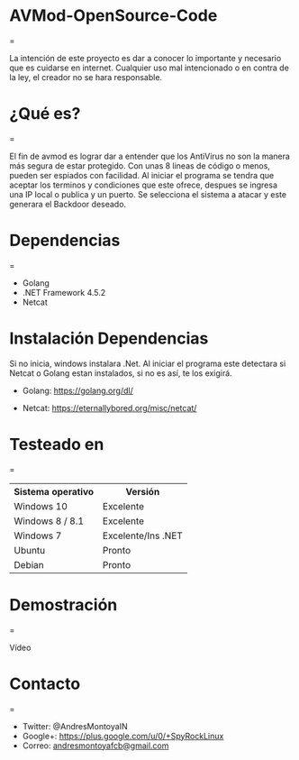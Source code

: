 # AVMod-OpenSource-Code
=

La intención de este proyecto es dar a conocer lo importante y necesario que es cuidarse en internet. Cualquier uso mal intencionado o en contra de la ley, el creador no se hara responsable.

# ¿Qué es?
=

El fin de avmod es lograr dar a entender que los AntiVirus no son la manera más segura de estar protegido. Con unas 8 lineas de código o menos, pueden ser espiados con facilidad. Al iniciar el programa se tendra que aceptar los terminos y condiciones que este ofrece, despues se ingresa una IP local o publica y un puerto. Se selecciona el sistema a atacar y este generara el Backdoor deseado.

# Dependencias
=

- Golang
- .NET Framework 4.5.2
- Netcat

# Instalación Dependencias

Si no inicia, windows instalara .Net. Al iniciar el programa este detectara si Netcat o Golang estan instalados, si no es así, te los exigirá.

- Golang: https://golang.org/dl/

- Netcat: https://eternallybored.org/misc/netcat/


# Testeado en 
=

<table>
    <tr>
        <th>Sistema operativo</th>
        <th> Versión </th>
    </tr>
    <tr>
        <td>Windows 10</td>
        <td> Excelente </td>
    </tr>
    <tr>
        <td>Windows 8 / 8.1</td>
        <td> Excelente</td>
    </tr>
    <tr>
        <td>Windows 7</td>
        <td> Excelente/Ins .NET </td>
    </tr>
    <tr>
        <td>Ubuntu</td>
        <td> Pronto </td>
    </tr>
    <tr>
        <td>Debian</td>
        <td> Pronto </td>
    </tr>
</table>

# Demostración
=

Vídeo

# Contacto
=

- Twitter: @AndresMontoyaIN
- Google+: https://plus.google.com/u/0/+SpyRockLinux
- Correo: andresmontoyafcb@gmail.com
